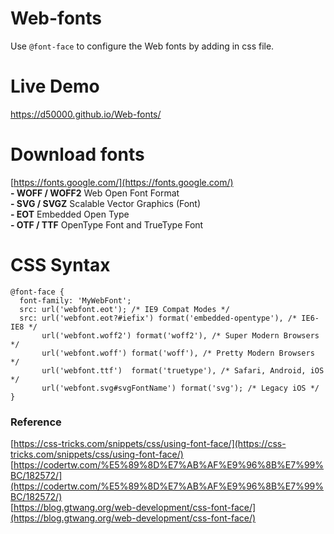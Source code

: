 # Web-fonts
Use ```@font-face``` to configure the Web fonts by adding in css file.

# Live Demo
https://d50000.github.io/Web-fonts/

# Download fonts
[https://fonts.google.com/](https://fonts.google.com/)  
**- WOFF / WOFF2** Web Open Font Format  
**- SVG / SVGZ** Scalable Vector Graphics (Font)  
**- EOT** Embedded Open Type  
**- OTF / TTF** OpenType Font and TrueType Font  

# CSS Syntax
```
@font-face {
  font-family: 'MyWebFont';
  src: url('webfont.eot'); /* IE9 Compat Modes */
  src: url('webfont.eot?#iefix') format('embedded-opentype'), /* IE6-IE8 */
       url('webfont.woff2') format('woff2'), /* Super Modern Browsers */
       url('webfont.woff') format('woff'), /* Pretty Modern Browsers */
       url('webfont.ttf')  format('truetype'), /* Safari, Android, iOS */
       url('webfont.svg#svgFontName') format('svg'); /* Legacy iOS */
}
```

### Reference
[https://css-tricks.com/snippets/css/using-font-face/](https://css-tricks.com/snippets/css/using-font-face/)  
[https://codertw.com/%E5%89%8D%E7%AB%AF%E9%96%8B%E7%99%BC/182572/](https://codertw.com/%E5%89%8D%E7%AB%AF%E9%96%8B%E7%99%BC/182572/)  
[https://blog.gtwang.org/web-development/css-font-face/](https://blog.gtwang.org/web-development/css-font-face/)
